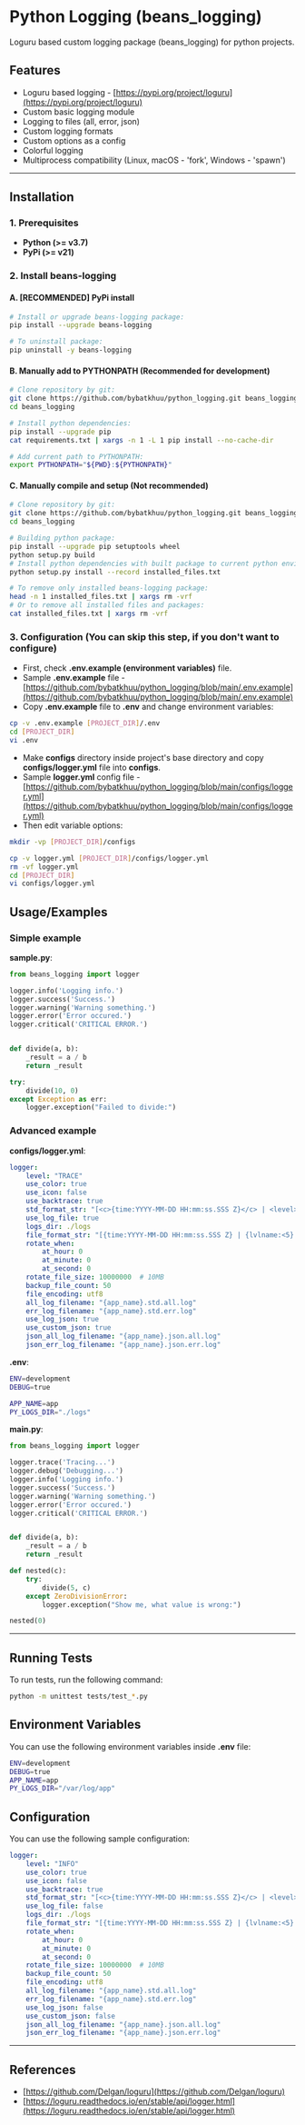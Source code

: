 # Python Logging (beans_logging)

Loguru based custom logging package (beans_logging) for python projects.

## Features

* Loguru based logging - [https://pypi.org/project/loguru](https://pypi.org/project/loguru)
* Custom basic logging module
* Logging to files (all, error, json)
* Custom logging formats
* Custom options as a config
* Colorful logging
* Multiprocess compatibility (Linux, macOS - 'fork', Windows - 'spawn')

---

## Installation

### 1. Prerequisites

* **Python (>= v3.7)**
* **PyPi (>= v21)**

### 2. Install beans-logging

#### A. [RECOMMENDED] PyPi install

```sh
# Install or upgrade beans-logging package:
pip install --upgrade beans-logging

# To uninstall package:
pip uninstall -y beans-logging
```

#### B. Manually add to PYTHONPATH (Recommended for development)

```sh
# Clone repository by git:
git clone https://github.com/bybatkhuu/python_logging.git beans_logging
cd beans_logging

# Install python dependencies:
pip install --upgrade pip
cat requirements.txt | xargs -n 1 -L 1 pip install --no-cache-dir

# Add current path to PYTHONPATH:
export PYTHONPATH="${PWD}:${PYTHONPATH}"
```

#### C. Manually compile and setup (Not recommended)

```sh
# Clone repository by git:
git clone https://github.com/bybatkhuu/python_logging.git beans_logging
cd beans_logging

# Building python package:
pip install --upgrade pip setuptools wheel
python setup.py build
# Install python dependencies with built package to current python environment:
python setup.py install --record installed_files.txt

# To remove only installed beans-logging package:
head -n 1 installed_files.txt | xargs rm -vrf
# Or to remove all installed files and packages:
cat installed_files.txt | xargs rm -vrf
```

### 3. Configuration (You can skip this step, if you don't want to configure)

* First, check **.env.example (environment variables)** file.
* Sample **.env.example** file - [https://github.com/bybatkhuu/python_logging/blob/main/.env.example](https://github.com/bybatkhuu/python_logging/blob/main/.env.example)
* Copy **.env.example** file to **.env** and change environment variables:

```sh
cp -v .env.example [PROJECT_DIR]/.env
cd [PROJECT_DIR]
vi .env
```

* Make **configs** directory inside project's base directory and copy **configs/logger.yml** file into **configs**.
* Sample **logger.yml** config file - [https://github.com/bybatkhuu/python_logging/blob/main/configs/logger.yml](https://github.com/bybatkhuu/python_logging/blob/main/configs/logger.yml)
* Then edit variable options:

```sh
mkdir -vp [PROJECT_DIR]/configs

cp -v logger.yml [PROJECT_DIR]/configs/logger.yml
rm -vf logger.yml
cd [PROJECT_DIR]
vi configs/logger.yml
```

## Usage/Examples

### Simple example

**sample.py**:

```python
from beans_logging import logger

logger.info('Logging info.')
logger.success('Success.')
logger.warning('Warning something.')
logger.error('Error occured.')
logger.critical('CRITICAL ERROR.')


def divide(a, b):
    _result = a / b
    return _result

try:
    divide(10, 0)
except Exception as err:
    logger.exception("Failed to divide:")
```

### Advanced example

**configs/logger.yml**:

```yaml
logger:
    level: "TRACE"
    use_color: true
    use_icon: false
    use_backtrace: true
    std_format_str: "[<c>{time:YYYY-MM-DD HH:mm:ss.SSS Z}</c> | <level>{lvlname:<5}</level> | <w>{file}</w>:<w>{line}</w>]: <level>{message}</level>"
    use_log_file: true
    logs_dir: ./logs
    file_format_str: "[{time:YYYY-MM-DD HH:mm:ss.SSS Z} | {lvlname:<5} | {file}:{line}]: {message}"
    rotate_when:
        at_hour: 0
        at_minute: 0
        at_second: 0
    rotate_file_size: 10000000  # 10MB
    backup_file_count: 50
    file_encoding: utf8
    all_log_filename: "{app_name}.std.all.log"
    err_log_filename: "{app_name}.std.err.log"
    use_log_json: true
    use_custom_json: true
    json_all_log_filename: "{app_name}.json.all.log"
    json_err_log_filename: "{app_name}.json.err.log"
```

**.env**:

```sh
ENV=development
DEBUG=true

APP_NAME=app
PY_LOGS_DIR="./logs"
```

**main.py**:

```python
from beans_logging import logger

logger.trace('Tracing...')
logger.debug('Debugging...')
logger.info('Logging info.')
logger.success('Success.')
logger.warning('Warning something.')
logger.error('Error occured.')
logger.critical('CRITICAL ERROR.')


def divide(a, b):
    _result = a / b
    return _result

def nested(c):
    try:
        divide(5, c)
    except ZeroDivisionError:
        logger.exception("Show me, what value is wrong:")

nested(0)
```

---

## Running Tests

To run tests, run the following command:

```sh
python -m unittest tests/test_*.py
```

## Environment Variables

You can use the following environment variables inside **.env** file:

```sh
ENV=development
DEBUG=true
APP_NAME=app
PY_LOGS_DIR="/var/log/app"
```

## Configuration

You can use the following sample configuration:

```yaml
logger:
    level: "INFO"
    use_color: true
    use_icon: false
    use_backtrace: true
    std_format_str: "[<c>{time:YYYY-MM-DD HH:mm:ss.SSS Z}</c> | <level>{lvlname:<5}</level> | <w>{file}</w>:<w>{line}</w>]: <level>{message}</level>"
    use_log_file: false
    logs_dir: ./logs
    file_format_str: "[{time:YYYY-MM-DD HH:mm:ss.SSS Z} | {lvlname:<5} | {file}:{line}]: {message}"
    rotate_when:
        at_hour: 0
        at_minute: 0
        at_second: 0
    rotate_file_size: 10000000  # 10MB
    backup_file_count: 50
    file_encoding: utf8
    all_log_filename: "{app_name}.std.all.log"
    err_log_filename: "{app_name}.std.err.log"
    use_log_json: false
    use_custom_json: false
    json_all_log_filename: "{app_name}.json.all.log"
    json_err_log_filename: "{app_name}.json.err.log"
```

---

## References

* [https://github.com/Delgan/loguru](https://github.com/Delgan/loguru)
* [https://loguru.readthedocs.io/en/stable/api/logger.html](https://loguru.readthedocs.io/en/stable/api/logger.html)

